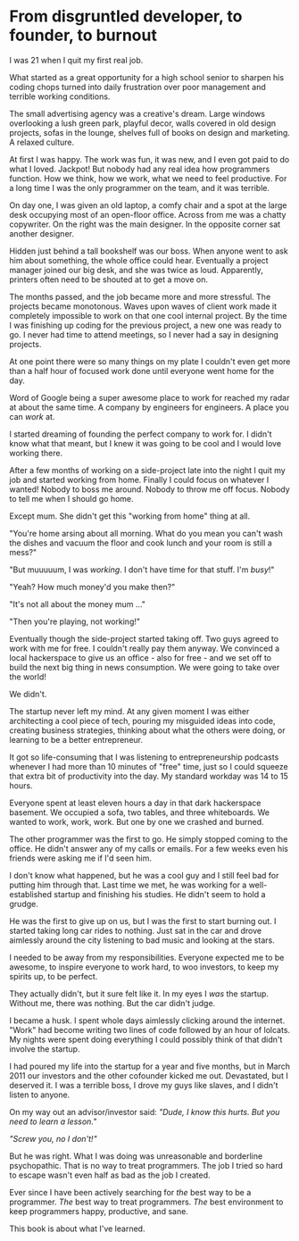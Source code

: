 # From disgruntled developer, to founder, to burnout

I was 21 when I quit my first real job.

What started as a great opportunity for a high school senior to sharpen his coding chops turned into daily frustration over poor management and terrible working conditions.

The small advertising agency was a creative's dream. Large windows overlooking a lush green park, playful decor, walls covered in old design projects, sofas in the lounge, shelves full of books on design and marketing. A relaxed culture.

At first I was happy. The work was fun, it was new, and I even got paid to do what I loved. Jackpot! But nobody had any real idea how programmers function. How we think, how we work, what we need to feel productive. For a long time I was the only programmer on the team, and it was terrible.

On day one, I was given an old laptop, a comfy chair and a spot at the large desk occupying most of an open-floor office. Across from me was a chatty copywriter. On the right was the main designer. In the opposite corner sat another designer.

Hidden just behind a tall bookshelf was our boss. When anyone went to ask him about something, the whole office could hear. Eventually a project manager joined our big desk, and she was twice as loud. Apparently, printers often need to be shouted at to get a move on.

The months passed, and the job became more and more stressful. The projects became monotonous. Waves upon waves of client work made it completely impossible to work on that one cool internal project. By the time I was finishing up coding for the previous project, a new one was ready to go.  I never had time to attend meetings, so I never had a say in designing projects.

At one point there were so many things on my plate I couldn't even get more than a half hour of focused work done until everyone went home for the day.

Word of Google being a super awesome place to work for reached my radar at about the same time. A company by engineers for engineers. A place you can _work_ at.

I started dreaming of founding the perfect company to work for. I didn't know what that meant, but I knew it was going to be cool and I would love working there.

After a few months of working on a side-project late into the night I quit my job and started working from home. Finally I could focus on whatever I wanted! Nobody to boss me around. Nobody to throw me off focus. Nobody to tell me when I should go home.

Except mum. She didn't get this "working from home" thing at all.

"You're home arsing about all morning. What do you mean you can't wash the dishes and vacuum the floor and cook lunch and your room is still a mess?"

"But muuuuum, I was *working*. I don't have time for that stuff. I'm *busy*!"

"Yeah? How much money'd you make then?"

"It's not all about the money mum …"

"Then you're playing, not working!"

Eventually though the side-project started taking off. Two guys agreed to work with me for free. I couldn't really pay them anyway. We convinced a local hackerspace to give us an office - also for free - and we set off to build the next big thing in news consumption. We were going to take over the world!

We didn't.

The startup never left my mind. At any given moment I was either architecting a cool piece of tech, pouring my misguided ideas into code, creating business strategies, thinking about what the others were doing, or learning to be a better entrepreneur.

It got so life-consuming that I was listening to entrepreneurship podcasts whenever I had more than 10 minutes of "free" time, just so I could squeeze that extra bit of productivity into the day. My standard workday was 14 to 15 hours. 

Everyone spent at least eleven hours a day in that dark hackerspace basement. We occupied a sofa, two tables, and three whiteboards.  We wanted to work, work, work. But one by one we crashed and burned.

The other programmer was the first to go. He simply stopped coming to the office. He didn't answer any of my calls or emails. For a few weeks even his friends were asking me if I'd seen him.

I don't know what happened, but he was a cool guy and I still feel bad for putting him through that. Last time we met, he was working for a well-established startup and finishing his studies. He didn't seem to hold a grudge.

He was the first to give up on us, but I was the first to start burning out. I started taking long car rides to nothing. Just sat in the car and drove aimlessly around the city listening to bad music and looking at the stars.

I needed to be away from my responsibilities. Everyone expected me to be awesome, to inspire everyone to work hard, to woo investors, to keep my spirits up, to be perfect.

They actually didn't, but it sure felt like it. In my eyes I _was_ the startup. Without me, there was nothing.  But the car didn't judge.

I became a husk. I spent whole days aimlessly clicking around the internet. "Work" had become writing two lines of code followed by an hour of lolcats. My nights were spent doing everything I could possibly think of that didn't involve the startup.

I had poured my life into the startup for a year and five months, but in March 2011 our investors and the other cofounder kicked me out. Devastated, but I deserved it. I was a terrible boss, I drove my guys like slaves, and I didn't listen to anyone.

On my way out an advisor/investor said: _"Dude, I know this hurts. But you need to learn a lesson."_

_"Screw you, no I don't!"_

But he was right. What I was doing was unreasonable and borderline psychopathic. That is no way to treat programmers. The job I tried so hard to escape wasn't even half as bad as the job I created.

Ever since I have been actively searching for _the_ best way to be a  programmer. _The_ best way to treat programmers. _The_ best environment to keep programmers happy, productive, and sane.

This book is about what I've learned.